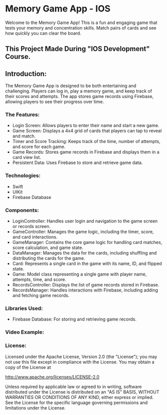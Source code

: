 # Memory Game App - IOS
  Welcome to the Memory Game App! This is a fun and engaging game that tests your memory and concentration skills.
  Match pairs of cards and see how quickly you can clear the board.

## This Project Made During "IOS Development" Course.

## Introduction:
  The Memory Game App is designed to be both entertaining and challenging.
  Players can log in, play a memory game, and keep track of their scores and attempts.
  The app stores game records using Firebase, allowing players to see their progress over time.
  
### The Features:
  * Login Screen: Allows players to enter their name and start a new game.
  * Game Screen: Displays a 4x4 grid of cards that players can tap to reveal and match.
  * Timer and Score Tracking: Keeps track of the time, number of attempts, and score for each game.
  * Game Records: Stores game records in Firebase and displays them in a card view list.
  * Persistent Data: Uses Firebase to store and retrieve game data.
 
### Technologies:
  * Swift
  * UIKit
  * Firebase Database

### Components:
  * LoginController: Handles user login and navigation to the game screen or records screen.
  * GameController: Manages the game logic, including the timer, score, and card interactions.
  * GameManager: Contains the core game logic for handling card matches, score calculation, and game state.
  * DataManager: Manages the data for the cards, including shuffling and distributing the cards for the game.
  * Card: Represents a single card in the game with its name, ID, and flipped state.
  * Game: Model class representing a single game with player name, attempts, time, and score.
  * RecordsController: Displays the list of game records stored in Firebase.
  * RecordsManager: Handles interactions with Firebase, including adding and fetching game records.

### Libraries Used:
  * Firebase Database: For storing and retrieving game records.

### Video Example:


### License:
  Licensed under the Apache License, Version 2.0 (the "License");
  you may not use this file except in compliance with the License.
  You may obtain a copy of the License at

   http://www.apache.org/licenses/LICENSE-2.0

  Unless required by applicable law or agreed to in writing, software
  distributed under the License is distributed on an "AS IS" BASIS,
  WITHOUT WARRANTIES OR CONDITIONS OF ANY KIND, either express or implied.
  See the License for the specific language governing permissions and
  limitations under the License.


